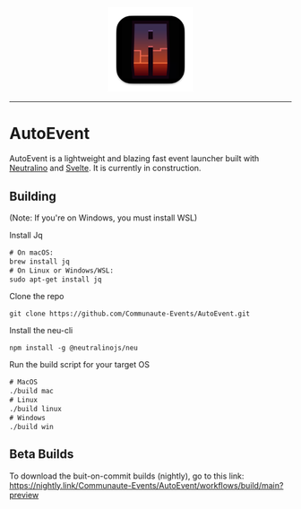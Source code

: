 <div align="center">
    <img src=".github/assets/logo.png" style="width:30%;">
</div>

---

# AutoEvent

AutoEvent is a lightweight and blazing fast event launcher built with [Neutralino](https://neutralino.js.org) and [Svelte](https://svelte.dev). It is currently in construction.

## Building

(Note: If you're on Windows, you must install WSL)

Install Jq
```shell
# On macOS:
brew install jq
# On Linux or Windows/WSL:
sudo apt-get install jq
```

Clone the repo
```shell
git clone https://github.com/Communaute-Events/AutoEvent.git
```

Install the neu-cli
```shell
npm install -g @neutralinojs/neu
```

Run the build script for your target OS
```shell
# MacOS
./build mac
# Linux
./build linux
# Windows
./build win
```

## Beta Builds

To download the buit-on-commit builds (nightly), go to this link: https://nightly.link/Communaute-Events/AutoEvent/workflows/build/main?preview
